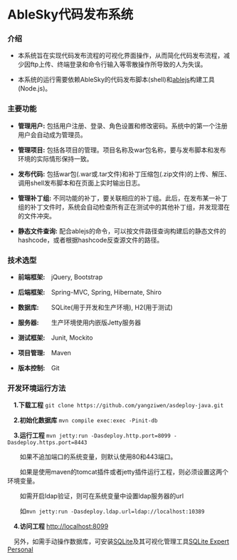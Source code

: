 # AbleSky代码发布系统

### 介绍
- 本系统旨在实现代码发布流程的可视化界面操作，从而简化代码发布流程，减少因ftp上传、终端登录和命令行输入等零散操作所导致的人为失误。

- 本系统的运行需要依赖AbleSky的代码发布脚本(shell)和[ablejs](https://github.com/ablesky/ablejs)构建工具(Node.js)。

### 主要功能

- **管理用户:** 包括用户注册、登录、角色设置和修改密码。系统中的第一个注册用户会自动成为管理员。

- **管理项目:** 包括各项目的管理。项目名称及war包名称，要与发布脚本和发布环境的实际情形保持一致。

- **发布代码:** 包括war包(.war或.tar文件)和补丁压缩包(.zip文件)的上传、解压、调用shell发布脚本和在页面上实时输出日志。

- **管理补丁组:** 不同功能的补丁，要关联相应的补丁组。此后，在发布某一补丁组的补丁文件时，系统会自动检查所有正在测试中的其他补丁组，并发现潜在的文件冲突。

- **静态文件查询:** 配合ablejs的命令，可以按文件路径查询构建后的静态文件的hashcode，或者根据hashcode反查源文件的路径。

### 技术选型

- **前端框架:**&ensp;&ensp;jQuery, Bootstrap

- **后端框架:**&ensp;&ensp;Spring-MVC, Spring, Hibernate, Shiro

- **数据库:**&ensp;&ensp;&ensp;&ensp;SQLite(用于开发和生产环境), H2(用于测试)
 
- **服务器:**&ensp;&ensp;&ensp;&ensp;生产环境使用内嵌版Jetty服务器

- **测试框架:**&ensp;&ensp;Junit, Mockito

- **项目管理:**&ensp;&ensp;Maven

- **版本控制:**&ensp;&ensp;Git

### 开发环境运行方法

 &ensp;&ensp;**1.下载工程**  `git clone https://github.com/yangziwen/asdeploy-java.git`

 &ensp;&ensp;**2.初始化数据库**  `mvn compile exec:exec -Pinit-db`

 &ensp;&ensp;**3.运行工程**  `mvn jetty:run -Dasdeploy.http.port=8099 -Dasdeploy.https.port=8443`
 
 &ensp;&ensp;&ensp;&ensp;如果不追加端口的系统变量，则默认使用80和443端口。
 
 &ensp;&ensp;&ensp;&ensp;如果是使用maven的tomcat插件或者jetty插件运行工程，则必须设置这两个环境变量。
 
 &ensp;&ensp;&ensp;&ensp;如需开启ldap验证，则可在系统变量中设置ldap服务器的url

 &ensp;&ensp;&ensp;&ensp;如`mvn jetty:run -Dasdeploy.ldap.url=ldap://localhost:10389`

 &ensp;&ensp;**4.访问工程** [http://localhost:8099](http://localhost:8099)

 &ensp;&ensp;另外，如需手动操作数据库，可安装[SQLite](http://www.sqlite.org/download.html)及其可视化管理工具[SQLite Expert Personal](http://www.sqliteexpert.com/download.html)
